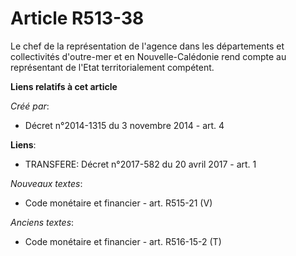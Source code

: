 # Article R513-38

Le chef de la représentation de l'agence dans les départements et collectivités d'outre-mer et en Nouvelle-Calédonie rend
compte au représentant de l'Etat territorialement compétent.

**Liens relatifs à cet article**

_Créé par_:

  - Décret n°2014-1315 du 3 novembre 2014 - art. 4

**Liens**:

  - TRANSFERE: Décret n°2017-582 du 20 avril 2017 - art. 1

_Nouveaux textes_:

  - Code monétaire et financier - art. R515-21 (V)

_Anciens textes_:

  - Code monétaire et financier - art. R516-15-2 (T)
